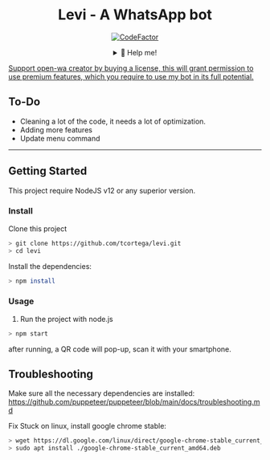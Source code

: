 <div align="center">
 
# Levi - A WhatsApp bot
[![CodeFactor](https://www.codefactor.io/repository/github/tcortega/levi/badge)](https://www.codefactor.io/repository/github/tcortega/levi)
<details>
 <summary>🥟 Help me!</summary>
 
 [Paypal.com](https://www.paypal.com/donate?hosted_button_id=FMQL9JW5QV2ZG)
 
</details>
</div>

[Support open-wa creator by buying a license, this will grant permission to use premium features, which you require to use my bot in its full potential.](https://gumroad.com/l/open-wa?tier=1+Restricted+License+Key)

## To-Do

- Cleaning a lot of the code, it needs a lot of optimization.
- Adding more features
- Update menu command

---

## Getting Started

This project require NodeJS v12 or any superior version.

### Install

Clone this project

```bash
> git clone https://github.com/tcortega/levi.git
> cd levi
```

Install the dependencies:

```bash
> npm install
```

### Usage

1. Run the project with node.js

```bash
> npm start
```

after running, a QR code will pop-up, scan it with your smartphone.

## Troubleshooting

Make sure all the necessary dependencies are installed: https://github.com/puppeteer/puppeteer/blob/main/docs/troubleshooting.md

Fix Stuck on linux, install google chrome stable:

```bash
> wget https://dl.google.com/linux/direct/google-chrome-stable_current_amd64.deb
> sudo apt install ./google-chrome-stable_current_amd64.deb
```
